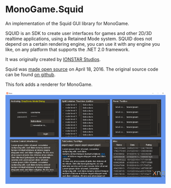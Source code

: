 # MonoGame.Squid

An implementation of the Squid GUI library for MonoGame.

SQUID is an SDK to create user interfaces for games and other 2D/3D realtime applications, 
using a Retained Mode system. SQUID does not depend on a certain rendering engine, you can 
use it with any engine you like, on any platform that supports the .NET 2.0 framework.

It was originally created by [IONSTAR Studios](http://www.ionstar.org/?page_id=4).

Squid was [made open source](http://ionstar.org/forum/index.php?PHPSESSID=ie2s5imp691rqr8t3e0oahbtp1&topic=195.0) on April 18, 2016. 
The original source code can be found [on github](https://github.com/Roderik11/Squid).

This fork adds a renderer for MonoGame.

![Demo](Screenshots/screenshot-half.png)
